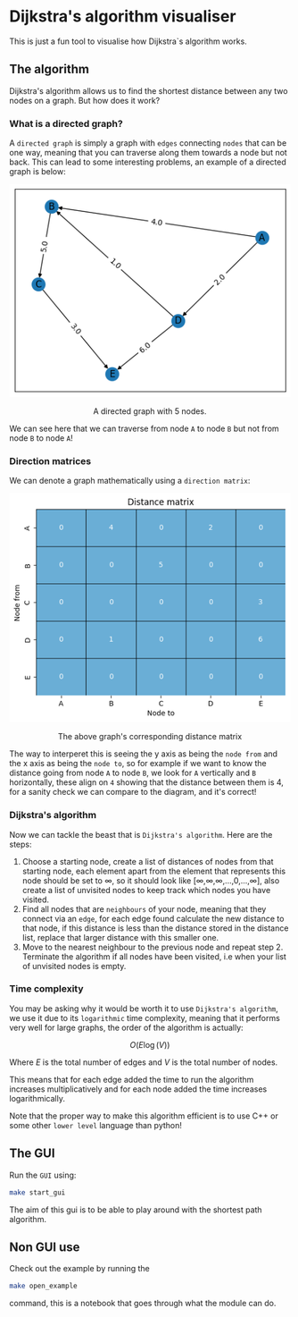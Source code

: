 # Dijkstra's algorithm visualiser

This is just a fun tool to visualise how Dijkstra`s algorithm works.

## The algorithm

Dijkstra's algorithm allows us to find the shortest distance between any two nodes on a graph. But how does it work?

### What is a directed graph?

A `directed graph` is simply a graph with `edges` connecting `nodes` that can be one way, meaning that you can traverse along them towards a node but not back. This can lead to some interesting problems, an example of a directed graph is below:

<div style="text-align: center;">
  <img src="./images/graph.png" alt="Graph" />
  <p style="text-align: center;">A directed graph with 5 nodes.</p>
</div>

We can see here that we can traverse from node `A` to node `B` but not from node `B` to node `A`!

### Direction matrices

We can denote a graph mathematically using a `direction matrix`:

<div style="text-align: center;">
  <img src="images/distance_matrix.png" alt="Graph" />
  <p style="text-align: center;">The above graph's corresponding distance matrix</p>
</div>

The way to interperet this is seeing the y axis as being the `node from` and the x axis as being the `node to`, so for example if we want to know the distance going from node `A` to node `B`, we look for `A` vertically and `B` horizontally, these align on `4` showing that the distance between them is 4, for a sanity check we can compare to the diagram, and it's correct!

### Dijkstra's algorithm

Now we can tackle the beast that is `Dijkstra's algorithm`. Here are the steps:

1. Choose a starting node, create a list of distances of nodes from that starting node, each element apart from the element that represents this node should be set to ∞, so it should look like [∞,∞,∞,...,0,...,∞], also create a list of unvisited nodes to keep track which nodes you have visited.
2. Find all nodes that are `neighbours` of your node, meaning that they connect via an `edge`, for each edge found calculate the new distance to that node, if this distance is less than the distance stored in the distance list, replace that larger distance with this smaller one.
3. Move to the nearest neighbour to the previous node and repeat step 2. Terminate the algorithm if all nodes have been visited, i.e when your list of unvisited nodes is empty.

### Time complexity

You may be asking why it would be worth it to use `Dijkstra's algorithm`, we use it due to its `logarithmic` time complexity, meaning that it performs very well for large graphs, the order of the algorithm is actually:

$$O(E\log(V))$$

Where $E$ is the total number of edges and $V$ is the total number of nodes.

This means that for each edge added the time to run the algorithm increases multiplicatively and for each node added the time increases logarithmically.

Note that the proper way to make this algorithm efficient is to use C++ or some other `lower level` language than python!

## The GUI

Run the `GUI` using:

```sh
make start_gui
```

The aim of this gui is to be able to play around with the shortest path algorithm.

## Non GUI use

Check out the example by running the

```sh
make open_example
```

command, this is a notebook that goes through what the module can do.